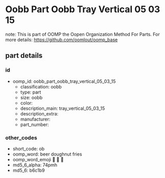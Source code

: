 # Oobb Part Oobb Tray Vertical 05 03 15  

note: This is part of OOMP the Oopen Organization Method For Parts. For more details: https://github.com/oomlout/oomp_base

##  part details





### id
* oomp_id: oobb_part_oobb_tray_vertical_05_03_15
  * classification: oobb
  * type: part
  * size: oobb
  * color: 
  * description_main: tray_vertical_05_03_15
  * description_extra: 
  * manufacturer: 
  * part_number: 

### other_codes
* short_code: ob
* oomp_word: beer doughnut fries
* oomp_word_emoji :beer: :doughnut: :fries:
* md5_6_alpha: 74pmh
* md5_6: b6c1b9